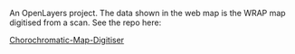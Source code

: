 An OpenLayers project. The data shown in the web map is the WRAP map digitised from a scan. See the repo here:

[Chorochromatic-Map-Digitiser](https://github.com/Patryk-Obermajer/Chorochromatic-Map-Digitiser)
